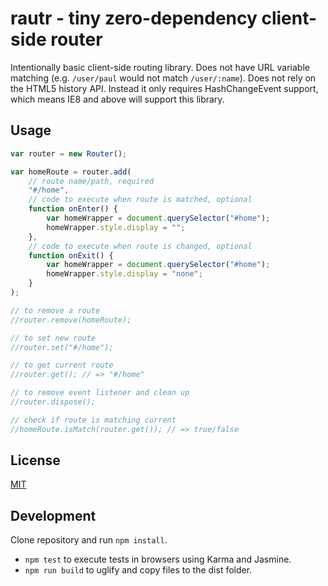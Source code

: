 # rautr - tiny zero-dependency client-side router

Intentionally basic client-side routing library. Does not have URL variable matching (e.g. `/user/paul` would not match `/user/:name`). Does not rely on the HTML5 history API. Instead it only requires HashChangeEvent support, which means IE8 and above will support this library.

## Usage

```javascript
var router = new Router();

var homeRoute = router.add(
    // route name/path, required
    "#/home",
    // code to execute when route is matched, optional
    function onEnter() {
        var homeWrapper = document.querySelector("#home");
        homeWrapper.style.display = "";
    },
    // code to execute when route is changed, optional
    function onExit() {
        var homeWrapper = document.querySelector("#home");
        homeWrapper.style.display = "none";
    }
);

// to remove a route
//router.remove(homeRoute);

// to set new route
//router.set("#/home");

// to get current route
//router.get(); // => "#/home"

// to remove event listener and clean up
//router.dispose();

// check if route is matching current
//homeRoute.isMatch(router.get()); // => true/false
```

## License

[MIT](LICENSE)

## Development

Clone repository and run `npm install`.

- `npm test` to execute tests in browsers using Karma and Jasmine.
- `npm run build` to uglify and copy files to the dist folder.
